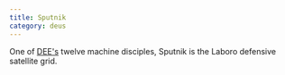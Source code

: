 ```yaml
---
title: Sputnik
category: deus
---
```

One of [DEE's](char-public-griffin) twelve machine disciples, Sputnik is the Laboro defensive satellite grid.
